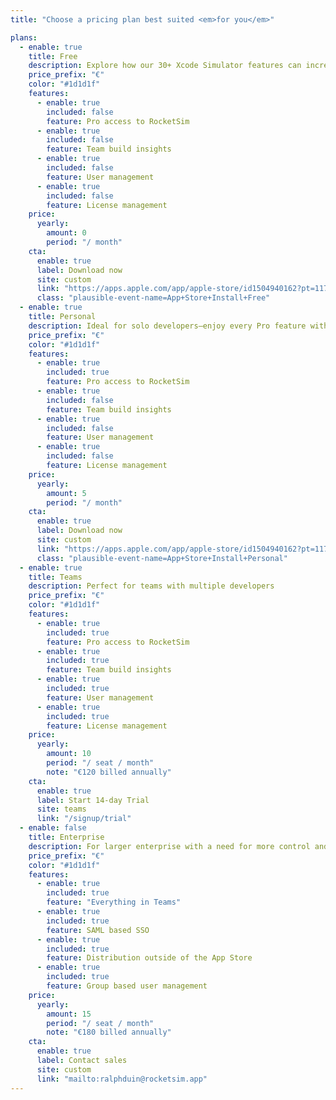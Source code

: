 ```yaml
---
title: "Choose a pricing plan best suited <em>for you</em>"

plans:
  - enable: true
    title: Free
    description: Explore how our 30+ Xcode Simulator features can increase your productivity
    price_prefix: "€"
    color: "#1d1d1f"
    features:
      - enable: true
        included: false
        feature: Pro access to RocketSim
      - enable: true
        included: false
        feature: Team build insights
      - enable: true
        included: false
        feature: User management
      - enable: true
        included: false
        feature: License management
    price:
      yearly:
        amount: 0
        period: "/ month"
    cta:
      enable: true
      label: Download now
      site: custom
      link: "https://apps.apple.com/app/apple-store/id1504940162?pt=117264678&ct=pricing-table-free&mt=8"
      class: "plausible-event-name=App+Store+Install+Free"
  - enable: true
    title: Personal
    description: Ideal for solo developers—enjoy every Pro feature with an in-app purchase
    price_prefix: "€"
    color: "#1d1d1f"
    features:
      - enable: true
        included: true
        feature: Pro access to RocketSim
      - enable: true
        included: false
        feature: Team build insights
      - enable: true
        included: false
        feature: User management
      - enable: true
        included: false
        feature: License management
    price:
      yearly:
        amount: 5
        period: "/ month"
    cta:
      enable: true
      label: Download now
      site: custom
      link: "https://apps.apple.com/app/apple-store/id1504940162?pt=117264678&ct=pricing-table-personal&mt=8"
      class: "plausible-event-name=App+Store+Install+Personal"
  - enable: true
    title: Teams
    description: Perfect for teams with multiple developers
    price_prefix: "€"
    color: "#1d1d1f"
    features:
      - enable: true
        included: true
        feature: Pro access to RocketSim
      - enable: true
        included: true
        feature: Team build insights
      - enable: true
        included: true
        feature: User management
      - enable: true
        included: true
        feature: License management
    price:
      yearly:
        amount: 10
        period: "/ seat / month"
        note: "€120 billed annually"
    cta:
      enable: true
      label: Start 14-day Trial
      site: teams
      link: "/signup/trial"
  - enable: false
    title: Enterprise
    description: For larger enterprise with a need for more control and security
    price_prefix: "€"
    color: "#1d1d1f"
    features:
      - enable: true
        included: true
        feature: "Everything in Teams"
      - enable: true
        included: true
        feature: SAML based SSO
      - enable: true
        included: true
        feature: Distribution outside of the App Store
      - enable: true
        included: true
        feature: Group based user management
    price:
      yearly:
        amount: 15
        period: "/ seat / month"
        note: "€180 billed annually"
    cta:
      enable: true
      label: Contact sales
      site: custom
      link: "mailto:ralphduin@rocketsim.app"
---
```

